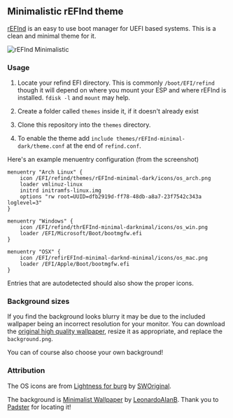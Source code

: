 ## Minimalistic rEFInd theme

[rEFInd](http://www.rodsbooks.com/refind/) is an easy to use boot manager for UEFI
based systems. This is a clean and minimal theme for it.

![rEFInd Minimalistic](http://i.imgur.com/3bMG6U7.png)

### Usage

1. Locate your refind EFI directory. This is commonly `/boot/EFI/refind`
   though it will depend on where you mount your ESP and where rEFInd is
   installed. `fdisk -l` and `mount` may help.

2. Create a folder called `themes` inside it, if it doesn't already exist

3. Clone this repository into the `themes` directory.

4. To enable the theme add `include themes/rEFInd-minimal-dark/theme.conf` at the end of
   `refind.conf`.

Here's an example menuentry configuration (from the screenshot)

```nginx
menuentry "Arch Linux" {
    icon /EFI/refind/themes/rEFInd-minimal-dark/icons/os_arch.png
    loader vmlinuz-linux
    initrd initramfs-linux.img
    options "rw root=UUID=dfb2919d-ff78-48db-a8a7-23f7542c343a loglevel=3"
}

menuentry "Windows" {
    icon /EFI/refind/thrEFInd-minimal-darknimal/icons/os_win.png
    loader /EFI/Microsoft/Boot/bootmgfw.efi
}

menuentry "OSX" {
    icon /EFI/refirEFInd-minimal-darknd-minimal/icons/os_mac.png
    loader /EFI/Apple/Boot/bootmgfw.efi
}
```

Entries that are autodetected should also show the proper icons.

### Background sizes

If you find the background looks blurry it may be due to the included wallpaper
being an incorrect resolution for your monitor. You can download the [original
high quality wallpaper][wallpaper], resize it as appropriate, and replace the
`background.png`.

You can of course also choose your own background!

### Attribution

The OS icons are from [Lightness for burg][icons] by [SWOriginal][icon-author].

The background is [Minimalist Wallpaper][wallpaper] by
[LeonardoAIanB][wallpaper-author]. Thank you to [Padster][padster] for locating
it!

[icons]: http://sworiginal.deviantart.com/art/Lightness-for-burg-181461810
[icon-author]: http://sworiginal.deviantart.com/

[padster]: https://github.com/theRealPadster
[wallpaper]: http://leonardoalanb.deviantart.com/art/Minimalist-wallpaper-295519786
[wallpaper-author]: http://leonardoalanb.deviantart.com/
